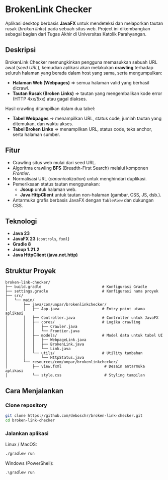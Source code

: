 # BrokenLink Checker

Aplikasi desktop berbasis **JavaFX** untuk mendeteksi dan melaporkan tautan rusak (*broken links*) pada sebuah situs web. Project ini dikembangkan sebagai bagian dari Tugas Akhir di Universitas Katolik Parahyangan.

## Deskripsi
BrokenLink Checker memungkinkan pengguna memasukkan sebuah URL awal (*seed URL*), kemudian aplikasi akan melakukan **crawling** terhadap seluruh halaman yang berada dalam host yang sama, serta mengumpulkan:

- **Halaman Web (Webpages)** => semua halaman valid yang berhasil dicrawl.
- **Tautan Rusak (Broken Links)** => tautan yang mengembalikan kode error (HTTP 4xx/5xx) atau gagal diakses.

Hasil crawling ditampilkan dalam dua tabel:
- **Tabel Webpages** => menampilkan URL, status code, jumlah tautan yang ditemukan, dan waktu akses.
- **Tabel Broken Links** => menampilkan URL, status code, teks anchor, serta halaman sumber.

## Fitur
- Crawling situs web mulai dari seed URL.
- Algoritma crawling **BFS** (Breadth-First Search) melalui komponen *Frontier*.
- Normalisasi URL (*canonicalization*) untuk menghindari duplikasi.
- Pemeriksaan status tautan menggunakan:
    - **Jsoup** untuk halaman web.
    - **Java HttpClient** untuk tautan non-halaman (gambar, CSS, JS, dsb.).
- Antarmuka grafis berbasis JavaFX dengan `TableView` dan dukungan CSS.

## Teknologi
- **Java 23**
- **JavaFX 23** (`controls`, `fxml`)
- **Gradle 8**
- **Jsoup 1.21.2**
- **Java HttpClient (java.net.http)**

## Struktur Proyek
```
broken-link-checker/
├── build.gradle                           # Konfigurasi Gradle
├── settings.gradle                        # Konfigurasi nama proyek
├── src/
│   └── main/
│       ├── java/com/unpar/brokenlinkchecker/
│       │   ├── App.java                   # Entry point utama aplikasi
│       │   ├── Controller.java            # Controller untuk JavaFX
│       │   ├── cores/                     # Logika crawling
│       │   │   ├── Crawler.java
│       │   │   └── Frontier.java
│       │   ├── models/                    # Model data untuk tabel UI
│       │   │   ├── WebpageLink.java
│       │   │   ├── BrokenLink.java
│       │   │   └── Link.java
│       │   └── utils/                     # Utility tambahan
│       │       └── HttpStatus.java
│       └── resources/com/unpar/brokenlinkchecker/
│           ├── view.fxml                   # Desain antarmuka aplikasi
│           └── style.css                   # Styling tampilan
```

## Cara Menjalankan

### Clone repository
```bash
git clone https://github.com/deboschr/broken-link-checker.git
cd broken-link-checker
```

### Jalankan aplikasi
Linux / MacOS:
```bash
./gradlew run
```

Windows (PowerShell):
```powershell
.\gradlew run
```